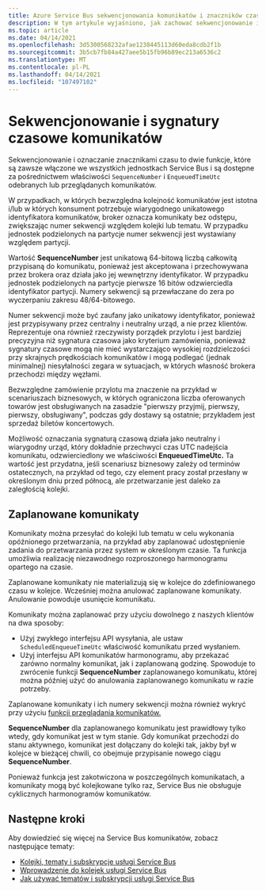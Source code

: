 ```yaml
---
title: Azure Service Bus sekwencjonowania komunikatów i znaczników czasu | Microsoft Docs
description: W tym artykule wyjaśniono, jak zachować sekwencjonowanie i kolejność (ze znacznikami czasu) Azure Service Bus komunikatów.
ms.topic: article
ms.date: 04/14/2021
ms.openlocfilehash: 3d5300568232afae1238445113d60eda8cdb2f1b
ms.sourcegitcommit: 3b5cb7fb84a427aee5b15fb96b89ec213a6536c2
ms.translationtype: MT
ms.contentlocale: pl-PL
ms.lasthandoff: 04/14/2021
ms.locfileid: "107497102"
---
```

# <a name="message-sequencing-and-timestamps"></a>Sekwencjonowanie i sygnatury czasowe komunikatów

Sekwencjonowanie i oznaczanie znacznikami czasu to dwie funkcje, które są zawsze włączone we wszystkich jednostkach Service Bus i są dostępne za pośrednictwem właściwości `SequenceNumber` i `EnqueuedTimeUtc` odebranych lub przeglądanych komunikatów.

W przypadkach, w których bezwzględna kolejność komunikatów jest istotna i/lub w których konsument potrzebuje wiarygodnego unikatowego identyfikatora komunikatów, broker oznacza komunikaty bez odstępu, zwiększając numer sekwencji względem kolejki lub tematu. W przypadku jednostek podzielonych na partycje numer sekwencji jest wystawiany względem partycji.

Wartość **SequenceNumber** jest unikatową 64-bitową liczbą całkowitą przypisaną do komunikatu, ponieważ jest akceptowana i przechowywana przez brokera oraz działa jako jej wewnętrzny identyfikator. W przypadku jednostek podzielonych na partycje pierwsze 16 bitów odzwierciedla identyfikator partycji. Numery sekwencji są przewłaczane do zera po wyczerpaniu zakresu 48/64-bitowego.

Numer sekwencji może być zaufany jako unikatowy identyfikator, ponieważ jest przypisywany przez centralny i neutralny urząd, a nie przez klientów. Reprezentuje ona również rzeczywisty porządek przylotu i jest bardziej precyzyjna niż sygnatura czasowa jako kryterium zamówienia, ponieważ sygnatury czasowe mogą nie mieć wystarczająco wysokiej rozdzielczości przy skrajnych prędkościach komunikatów i mogą podlegać (jednak minimalnej) niesyłalności zegara w sytuacjach, w których własność brokera przechodzi między węzłami.

Bezwzględne zamówienie przylotu ma znaczenie na przykład w scenariuszach biznesowych, w których ograniczona liczba oferowanych towarów jest obsługiwanych na zasadzie "pierwszy przyjmij, pierwszy, pierwszy, obsługiwany", podczas gdy dostawy są ostatnie; przykładem jest sprzedaż biletów koncertowych.

Możliwość oznaczania sygnaturą czasową działa jako neutralny i wiarygodny urząd, który dokładnie przechwyci czas UTC nadejścia komunikatu, odzwierciedlony we właściwości **EnqueuedTimeUtc.** Ta wartość jest przydatna, jeśli scenariusz biznesowy zależy od terminów ostatecznych, na przykład od tego, czy element pracy został przesłany w określonym dniu przed północą, ale przetwarzanie jest daleko za zaległością kolejki.

## <a name="scheduled-messages"></a>Zaplanowane komunikaty

Komunikaty można przesyłać do kolejki lub tematu w celu wykonania opóźnionego przetwarzania, na przykład aby zaplanować udostępnienie zadania do przetwarzania przez system w określonym czasie. Ta funkcja umożliwia realizację niezawodnego rozproszonego harmonogramu opartego na czasie.

Zaplanowane komunikaty nie materializują się w kolejce do zdefiniowanego czasu w kolejce. Wcześniej można anulować zaplanowane komunikaty. Anulowanie powoduje usunięcie komunikatu.

Komunikaty można zaplanować przy użyciu dowolnego z naszych klientów na dwa sposoby:
- Użyj zwykłego interfejsu API wysyłania, ale ustaw `ScheduledEnqueueTimeUtc` właściwość komunikatu przed wysłaniem.
- Użyj interfejsu API komunikatów harmonogramu, aby przekazać zarówno normalny komunikat, jak i zaplanowaną godzinę. Spowoduje to zwrócenie funkcji **SequenceNumber** zaplanowanego komunikatu, której można później użyć do anulowania zaplanowanego komunikatu w razie potrzeby. 

Zaplanowane komunikaty i ich numery sekwencji można również wykryć przy użyciu [funkcji przeglądania komunikatów.](message-browsing.md)

**SequenceNumber** dla zaplanowanego komunikatu jest prawidłowy tylko wtedy, gdy komunikat jest w tym stanie. Gdy komunikat przechodzi do stanu aktywnego, komunikat jest dołączany do kolejki tak, jakby był w kolejce w bieżącej chwili, co obejmuje przypisanie nowego ciągu **SequenceNumber**.

Ponieważ funkcja jest zakotwiczona w poszczególnych komunikatach, a komunikaty mogą być kolejkowane tylko raz, Service Bus nie obsługuje cyklicznych harmonogramów komunikatów.

## <a name="next-steps"></a>Następne kroki

Aby dowiedzieć się więcej na Service Bus komunikatów, zobacz następujące tematy:

* [Kolejki, tematy i subskrypcje usługi Service Bus](service-bus-queues-topics-subscriptions.md)
* [Wprowadzenie do kolejek usługi Service Bus](service-bus-dotnet-get-started-with-queues.md)
* [Jak używać tematów i subskrypcji usługi Service Bus](service-bus-dotnet-how-to-use-topics-subscriptions.md)
